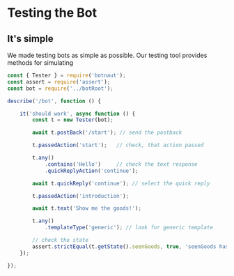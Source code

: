 # Testing the Bot

## It's simple

We made testing bots as simple as possible. Our testing tool provides methods
for simulating

```javascript
const { Tester } = require('botnaut');
const assert = require('assert');
const bot = require('../botRoot');

describe('/bot', function () {

    it('should work', async function () {
        const t = new Tester(bot);

        await t.postBack('/start'); // send the postback

        t.passedAction('start');   // check, that action passed

        t.any()
            .contains('Hello')     // check the text response
            .quickReplyAction('continue');

        await t.quickReply('continue'); // select the quick reply

        t.passedAction('introduction');

        await t.text('Show me the goods!');

        t.any()
            .templateType('generic'); // look for generic template

        // check the state
        assert.strictEqual(t.getState().seenGoods, true, 'seenGoods has to be true');
    });

});
```